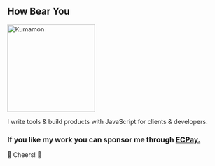 ## How Bear You

<img alt="Kumamon" src="https://js-pop-quiz.now.sh/img/kumamon.de3002f6.png" width="200">

I write tools & build products with JavaScript for clients & developers.

### If you like my work you can sponsor me through [ECPay.](https://p.ecpay.com.tw/24D7B)

🥂 Cheers! 🐻
